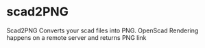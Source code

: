 # scad2PNG
Scad2PNG Converts your scad files into PNG. OpenScad Rendering happens on a remote server and returns PNG link
